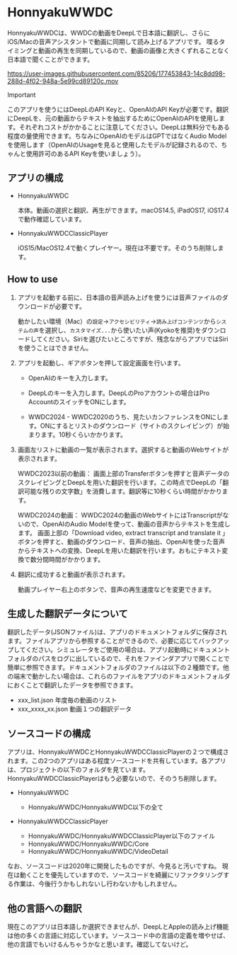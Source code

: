 # HonnyakuWWDC

HonnyakuWWDCは、WWDCの動画をDeepLで日本語に翻訳し、さらにiOS/Macの音声アシスタントで動画に同期して読み上げるアプリです。
喋るタイミングと動画の再生を同期しているので、動画の画像と大きくずれることなく日本語で聞くことができます。

https://user-images.githubusercontent.com/85206/177453843-14c8dd98-288d-4f02-948a-5e99cd89120c.mov

> [!IMPORTANT]
> このアプリを使うにはDeepLのAPI Keyと、OpenAIのAPI Keyが必要です。翻訳にDeepLを、元の動画からテキストを抽出するためにOpenAIのAPIを使用します。それぞれコストがかかることに注意してください。DeepLは無料分でもある程度の量使用できます。ちなみにOpenAIのモデルはGPTではなくAudio Modelを使用します（OpenAIのUsageを見ると使用したモデルが記録されるので、ちゃんと使用許可のあるAPI Keyを使いましょう）。

## アプリの構成

- HonnyakuWWDC

  本体。動画の選択と翻訳、再生ができます。macOS14.5, iPadOS17, iOS17.4で動作確認しています。
  
- HonnyakuWWDCClassicPlayer

  iOS15/MacOS12.4で動くプレイヤー。現在は不要です。そのうち削除します。

## How to use

1. アプリを起動する前に、日本語の音声読み上げを使うには音声ファイルのダウンロードが必要です。

    動かしたい環境（Mac）の`設定`→`アクセシビリティ`→`読み上げコンテンツ`から`システムの声`を選択し、`カスタマイズ...`から使いたい声(Kyokoを推奨)をダウンロードしてください。Siriを選びたいところですが、残念ながらアプリではSiriを使うことはできません。


2. アプリを起動し、ギアボタンを押して設定画面を行います。

    - OpenAIのキーを入力します。

    - DeepLのキーを入力します。DeepLのProアカウントの場合はPro AccountのスイッチをONにします。

    - WWDC2024 - WWDC2020のうち、見たいカンファレンスをONにします。ONにするとリストのダウンロード（サイトのスクレイピング）が始まります。10秒くらいかかります。

3. 画面左リストに動画の一覧が表示されます。選択すると動画のWebサイトが表示されます。

    WWDC2023以前の動画：
画面上部のTransferボタンを押すと音声データのスクレイピングとDeepLを用いた翻訳を行います。この時点でDeepLの「翻訳可能な残りの文字数」を消費します。翻訳等に10秒くらい時間がかかります。

    WWDC2024の動画：
WWDC2024の動画のWebサイトにはTranscriptがないので、OpenAIのAudio Modelを使って、動画の音声からテキストを生成します。
画面上部の「Download video, extract transcript and translate it 」ボタンを押すと、動画のダウンロード、音声の抽出、OpenAIを使った音声からテキストへの変換、DeepLを用いた翻訳を行います。おもにテキスト変換で数分間時間がかかります。

4. 翻訳に成功すると動画が表示されます。
  
    動画プレイヤー右上のボタンで、音声の再生速度などを変更できます。

## 生成した翻訳データについて

翻訳したデータ(JSONファイル)は、アプリのドキュメントフォルダに保存されます。ファイルアプリから参照することができるので、必要に応じてバックアップしてください。シミュレータをご使用の場合は、アプリ起動時にドキュメントフォルダのパスをログに出しているので、それをファインダアプリで開くことで簡単に参照できます。ドキュメントフォルダのファイルは以下の２種類です。他の端末で動かしたい場合は、これらのファイルをアプリのドキュメントフォルダにおくことで翻訳したデータを参照できます。
- xxx_list.json 年度毎の動画のリスト
- xxx_xxxx_xx.json 動画１つの翻訳データ

## ソースコードの構成

アプリは、HonnyakuWWDCとHonnyakuWWDCClassicPlayerの２つで構成されます。この2つのアプリはある程度ソースコードを共有しています。各アプリは、プロジェクトの以下のフォルダを見ています。
HonnyakuWWDCClassicPlayerはもう必要ないので、そのうち削除します。

- HonnyakuWWDC
  - HonnyakuWWDC/HonnyakuWWDC以下の全て

- HonnyakuWWDCClassicPlayer
  - HonnyakuWWDC/HonnyakuWWDCClassicPlayer以下のファイル
  - HonnyakuWWDC/HonnyakuWWDC/Core
  - HonnyakuWWDC/HonnyakuWWDC/VideoDetail

なお、ソースコードは2020年に開発したものですが、今見ると汚いですね。
現在は動くことを優先していますので、ソースコードを綺麗にリファクタリングする作業は、今後行うかもしれないし行わないかもしれません。

## 他の言語への翻訳

現在このアプリは日本語しか選択できませんが、DeepLとAppleの読み上げ機能は他の多くの言語に対応しています。ソースコード中の言語の定義を増やせば、他の言語でもいけるんちゃうかなと思います。確認してないけど。
